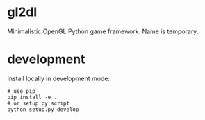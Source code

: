 # gl2dl

Minimalistic OpenGL Python game framework. Name is temporary.


# development

Install locally in development mode:

    # use pip
    pip install -e .
    # or setup.py script
    python setup.py develop
